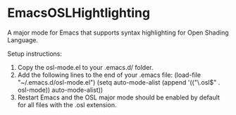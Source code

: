 # EmacsOSLHightlighting
A major mode for Emacs that supports syntax highlighting for Open Shading Language.

Setup instructions:

1. Copy the osl-mode.el to your .emacs.d/ folder.
2. Add the following lines to the end of your .emacs file:
(load-file "~/.emacs.d/osl-mode.el")
(setq auto-mode-alist (append '(("\\.osl$" . osl-mode))
      auto-mode-alist))
4. Restart Emacs and the OSL major mode should be enabled by default for all files with the .osl extension.
